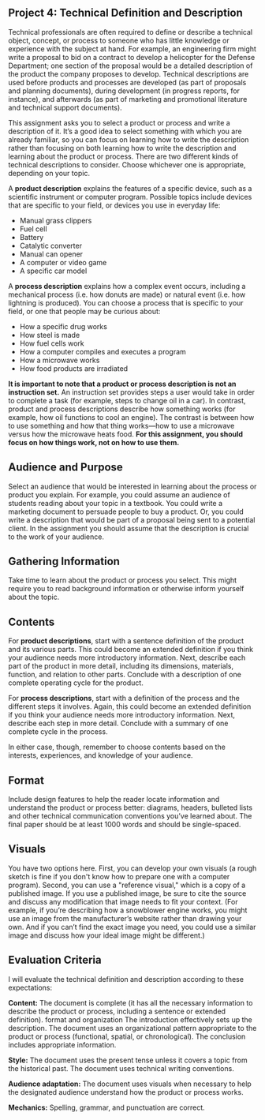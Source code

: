 ## Project 4: Technical Definition and Description

Technical professionals are often required to define or describe a technical object, concept, or process to someone who has little knowledge or experience with the subject at hand. For example, an engineering firm might write a proposal to bid on a contract to develop a helicopter for the Defense Department; one section of the proposal would be a detailed description of the product the company proposes to develop. Technical descriptions are used before products and processes are developed (as part of proposals and planning documents), during development (in progress reports, for instance), and afterwards (as part of marketing and promotional literature and technical support documents).

This assignment asks you to select a product or process and write a description of it. It’s a good idea to select something with which you are already familiar, so you can focus on learning how to write the description rather than focusing on both learning how to write the description and learning about the product or process. There are two different kinds of technical descriptions to consider. Choose whichever one is appropriate, depending on your topic.

A **product description** explains the features of a specific device, such as a scientific instrument or computer program. Possible topics include devices that are specific to your field, or devices you use in everyday life:

* Manual grass clippers
* Fuel cell
* Battery
* Catalytic converter
* Manual can opener
* A computer or video game
* A specific car model

A **process description** explains how a complex event occurs, including a mechanical process (i.e. how donuts are made) or natural event (i.e. how lightning is produced). You can choose a process that is specific to your field, or one that people may be curious about:

* How a specific drug works
* How steel is made
* How fuel cells work
* How a computer compiles and executes a program
* How a microwave works
* How food products are irradiated

**It is important to note that a product or process description is not an instruction set.** An instruction set provides steps a user would take in order to complete a task (for example, steps to change oil in a car). In contrast, product and process descriptions describe how something works (for example, how oil functions to cool an engine). The contrast is between how to use something and how that thing works&mdash;how to use a microwave versus how the microwave heats food. **For this assignment, you should focus on how things work, not on how to use them.** 


## Audience and Purpose 
Select an audience that would be interested in learning about the process or product you explain. For example, you could assume an audience of students reading about your topic in a textbook. You could write a marketing document to persuade people to buy a product. Or, you could write a description that would be part of a proposal being sent to a potential client. In the assignment you should assume that the description is crucial to the work of your audience. 


## Gathering Information
Take time to learn about the product or process you select. This might require you to read background information or otherwise inform yourself about the topic. 


## Contents
For **product descriptions**, start with a sentence definition of the product and its various parts. This could become an extended definition if you think your audience needs more introductory information. Next, describe each part of the product in more detail, including its dimensions, materials, function, and relation to other parts. Conclude with a description of one complete operating cycle for the product.

For **process descriptions**, start with a definition of the process and the different steps it involves. Again, this could become an extended definition if you think your audience needs more introductory information. Next, describe each step in more detail. Conclude with a summary of one complete cycle in the process.

In either case, though, remember to choose contents based on the interests, experiences, and knowledge of your audience.


## Format
Include design features to help the reader locate information and understand the product or process better: diagrams, headers, bulleted lists and other technical communication conventions you’ve learned about. The final paper should be at least 1000 words and should be single-spaced.

## Visuals
You have two options here. First, you can develop your own visuals (a rough sketch is fine if you don't know how to prepare one with a computer program). Second, you can use a "reference visual," which is a copy of a published image. If you use a published image, be sure to cite the source and discuss any modification that image needs to fit your context. (For example, if you’re describing how a snowblower engine works, you might use an image from the manufacturer’s website rather than drawing your own. And if you can’t find the exact image you need, you could use a similar image and discuss how your ideal image might be different.)


## Evaluation Criteria 

I will evaluate the technical definition and description according to these expectations:
	
**Content:** The document is complete (it has all the necessary information to describe the product or process, including a sentence or extended definition).
format and organization	The introduction effectively sets up the description. The document uses an organizational pattern appropriate to the product or process (functional, spatial, or chronological). The conclusion includes appropriate information. 

**Style:** The document uses the present tense unless it covers a topic from the historical past. The document uses technical writing conventions.

**Audience adaptation:** The document uses visuals when necessary to help the designated audience understand how the product or process works.

**Mechanics:** Spelling, grammar, and punctuation are correct. 

